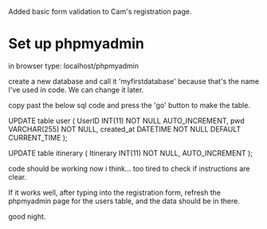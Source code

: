 Added basic form validation to Cam's registration page.

# Set up phpmyadmin

in browser type: localhost/phpmyadmin

create a new database and call it 'myfirstdatabase' because that's the name I've used in code. We can change it later.

copy past the below sql code and press the 'go' button to make the table.

UPDATE table user (
UserID INT(11) NOT NULL AUTO_INCREMENT,
pwd VARCHAR(255) NOT NULL,
created_at DATETIME NOT NULL DEFAULT CURRENT_TIME
);

UPDATE table itinerary (
Itinerary INT(11) NOT NULL, AUTO_INCREMENT
);

code should be working now i think... too tired to check if instructions are clear.

If it works well, after typing into the registration form, refresh the phpmyadmin page for the users table, and the data should be in there.

good night.
